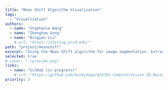 ```yaml
---
title: "Mean Shift Algorithm Visualization"
tags:
  - "Visualization"
authors:
  - name: "Stephanie Wang"
  - name: "Zhenghao Gong"
  - name: "Bingyan Liu"
    # url: "https://zhiting.ucsd.edu/" 
path: "project/meanshift"
excerpt: "Using the Mean Shift algorithm for image segmentation. Extract useful information and parameters from images and identify the semantic information present in the images."
selected: true
# cover: "./preview.png"
links:
  - name: "GitHub (in progress)"
    # url: "https://github.com/huskydoge/AI4701-ComputerVision-3D-Recon"
priority: 3
---
```

